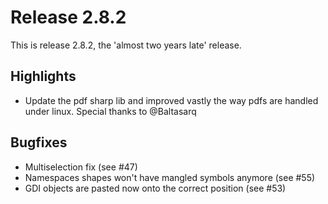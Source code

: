 # Release 2.8.2

This is release 2.8.2, the 'almost two years late' release.

## Highlights
 - Update the pdf sharp lib and improved vastly the way pdfs are handled under linux. Special thanks to @Baltasarq

## Bugfixes
 - Multiselection fix (see #47)
 - Namespaces shapes won't have mangled symbols anymore (see #55)
 - GDI objects are pasted now onto the correct position (see #53)
